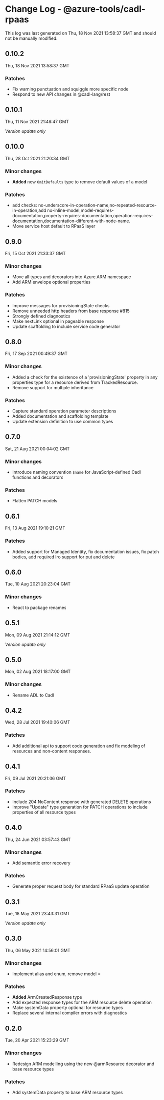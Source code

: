 # Change Log - @azure-tools/cadl-rpaas

This log was last generated on Thu, 18 Nov 2021 13:58:37 GMT and should not be manually modified.

## 0.10.2
Thu, 18 Nov 2021 13:58:37 GMT

### Patches

- Fix warning punctuation and squiggle more specific node
- Respond to new API changes in @cadl-lang/rest

## 0.10.1
Thu, 11 Nov 2021 21:46:47 GMT

_Version update only_

## 0.10.0
Thu, 28 Oct 2021 21:20:34 GMT

### Minor changes

- **Added** new `OmitDefaults` type to remove default values of a model

### Patches

- add checks: no-underscore-in-operation-name,no-repeated-resource-in-operation,add no-inline-model,model-requires-documentation,property-requires-documentation,operation-requires-documentation,documentation-different-with-node-name.
- Move service host default to RPaaS layer

## 0.9.0
Fri, 15 Oct 2021 21:33:37 GMT

### Minor changes

- Move all types and decorators into Azure.ARM namespace
- Add ARM envelope optional properties

### Patches

- Improve messages for provisioningState checks
- Remove unneeded http headers from base response #815
- Strongly defined diagnostics
- Make nextLink optional in pageable response
- Update scaffolding to include service code generator

## 0.8.0
Fri, 17 Sep 2021 00:49:37 GMT

### Minor changes

- Added a check for the existence of a 'provisioningState' property in any properties type for a resource derived from TrackedResource<T>.
- Remove support for multiple inheritance

### Patches

- Capture standard operation parameter descriptions
- Added documentation and scaffolding template
- Update extension definition to use common types

## 0.7.0
Sat, 21 Aug 2021 00:04:02 GMT

### Minor changes

- Introduce naming convention `$name` for JavaScript-defined Cadl functions and decorators

### Patches

- Flatten PATCH models

## 0.6.1
Fri, 13 Aug 2021 19:10:21 GMT

### Patches

- Added support for Managed Identity, fix documentation issues, fix patch bodies, add required lro support for put and delete

## 0.6.0
Tue, 10 Aug 2021 20:23:04 GMT

### Minor changes

- React to package renames

## 0.5.1
Mon, 09 Aug 2021 21:14:12 GMT

_Version update only_

## 0.5.0
Mon, 02 Aug 2021 18:17:00 GMT

### Minor changes

- Rename ADL to Cadl

## 0.4.2
Wed, 28 Jul 2021 19:40:06 GMT

### Patches

- Add additional api to support code generation and fix modeling of resources and non-content responses.

## 0.4.1
Fri, 09 Jul 2021 20:21:06 GMT

### Patches

- Include 204 NoContent response with generated DELETE operations
- Improve "Update" type generation for PATCH operations to include properties of all resource types

## 0.4.0
Thu, 24 Jun 2021 03:57:43 GMT

### Minor changes

- Add semantic error recovery

### Patches

- Generate proper request body for standard RPaaS update operation

## 0.3.1
Tue, 18 May 2021 23:43:31 GMT

_Version update only_

## 0.3.0
Thu, 06 May 2021 14:56:01 GMT

### Minor changes

- Implement alias and enum, remove model =

### Patches

- **Added** ArmCreatedResponse type
- Add expected response types for the ARM resource delete operation
- Make systemData property optional for resource types
- Replace several internal compiler errors with diagnostics

## 0.2.0
Tue, 20 Apr 2021 15:23:29 GMT

### Minor changes

- Redesign ARM modelling using the new @armResource decorator and base resource types

### Patches

- Add systemData property to base ARM resource types

